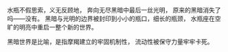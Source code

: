 水瓶不假思索，义无反顾地，
奔向无尽黑暗中最后一丝光明，
原来的黑暗消失了吗——没有。
黑暗与光明的边界被封印到小小的瓶口，细长的瓶颈，
水瓶座在空旷的明亮中重启一整个新的世界。

黑暗世界是比喻，是指摩羯建立的牢固机制性，
流动性被保守力量牢牢卡死。
